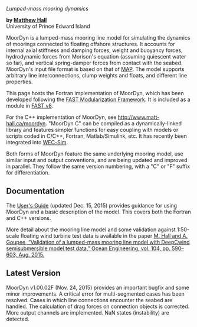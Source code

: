 *Lumped-mass mooring dynamics*

**by [Matthew Hall](http://www.matt-hall.ca)**  
University of Prince Edward Island


MoorDyn is a lumped-mass mooring line model for simulating the dynamics of moorings connected to floating offshore structures.  It accounts for internal axial stiffness and damping forces, weight and buoyancy forces, hydrodynamic forces from Morison's equation (assuming quiescent water so far), and vertical spring-damper forces from contact with the seabed.  MoorDyn's input file format is based on that of [MAP](https://nwtc.nrel.gov/MAP).  The model supports arbitrary line interconnections, clump weights and floats, and different line properties.  

This page hosts the Fortran implementation of MoorDyn, which has been developed following the [FAST Modularization Framework](https://nwtc.nrel.gov/FAST-Developers).  It is included as a module in [FAST v8](https://nwtc.nrel.gov/FAST8).

For the C++ implementation of MoorDyn, see <http://www.matt-hall.ca/moordyn>.  "MoorDyn C" can be compiled as a dynamically-linked library and features simpler functions for easy coupling with models or scripts coded in C/C++, Fortran, Matlab/Simulink, etc.  It has recently been integrated into [WEC-Sim](https://nwtc.nrel.gov/WEC-Sim).

Both forms of MoorDyn feature the same underlying mooring model, use similar input and output conventions, and are being updated and improved in parallel.  They follow the same version numbering, with a "C" or "F" suffix for differentiation.


## Documentation

The [User's Guide](http://www.matt-hall.ca/files/MoorDyn-Users-Guide-2017-08-16.pdf) (updated Dec. 15, 2015) provides guidance for using MoorDyn and a basic description of the model.  This covers both the Fortran and C++ versions.

More detail about the mooring line model and some validation against 1:50-scale floating wind turbine test data is available in the paper [M. Hall and A. Goupee, “Validation of a lumped-mass mooring line model with DeepCwind semisubmersible model test data,” Ocean Engineering, vol. 104, pp. 590–603, Aug. 2015.](http://www.sciencedirect.com/science/article/pii/S0029801815002279)


## Latest Version

MoorDyn v1.00.02F (Nov. 24, 2015) provides an important bugfix and some minor improvements.  A critical error for multi-segmented cases has been resolved.  Cases in which line connections encounter the seabed are handled.  The calculation of drag forces on connection objects is corrected.  More output channels are implemented.  NaN states (instability) are detected.


